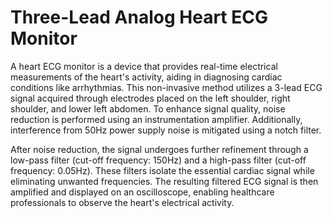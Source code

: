 # Three-Lead Analog Heart ECG Monitor
A heart ECG monitor is a device that provides real-time electrical measurements of the heart's activity, aiding in diagnosing cardiac conditions like arrhythmias. This non-invasive method utilizes a 3-lead ECG signal acquired through electrodes placed on the left shoulder, right shoulder, and lower left abdomen. To enhance signal quality, noise reduction is performed using an instrumentation amplifier. Additionally, interference from 50Hz power supply noise is mitigated using a notch filter.

After noise reduction, the signal undergoes further refinement through a low-pass filter (cut-off frequency: 150Hz) and a high-pass filter (cut-off frequency: 0.05Hz). These filters isolate the essential cardiac signal while eliminating unwanted frequencies. The resulting filtered ECG signal is then amplified and displayed on an oscilloscope, enabling healthcare professionals to observe the heart's electrical activity.
